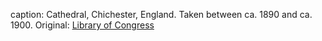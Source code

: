 caption: Cathedral, Chichester, England. Taken between ca. 1890 and ca. 1900. Original: [Library of Congress](http://www.loc.gov/pictures/item/2002696552/)
